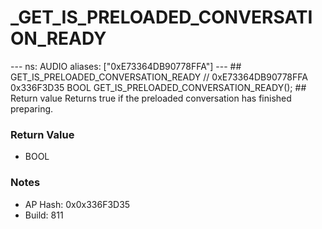 # _GET_IS_PRELOADED_CONVERSATION_READY

--- ns: AUDIO aliases: ["0xE73364DB90778FFA"] --- ## GET_IS_PRELOADED_CONVERSATION_READY  // 0xE73364DB90778FFA 0x336F3D35 BOOL GET_IS_PRELOADED_CONVERSATION_READY();  ## Return value Returns true if the preloaded conversation has finished preparing.

### Return Value
* BOOL

### Notes
* AP Hash: 0x0x336F3D35
* Build: 811


